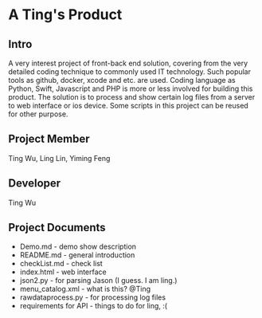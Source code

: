 # A Ting's Product

## Intro
A very interest project of front-back end solution, covering from the very detailed coding technique to commonly used IT technology. Such popular tools as github, docker, xcode and etc. are used. Coding language as Python, Swift, Javascript and PHP is more or less involved for building this product. The solution is to process and show certain log files from a server to web interface or ios device. Some scripts in this project can be reused for other purpose.

## Project Member
Ting Wu, Ling Lin, Yiming Feng

## Developer
Ting Wu

## Project Documents
+ Demo.md - demo show description	
+ README.md	- general introduction
+ checkList.md - check list
+ index.html - web interface
+ json2.py - for parsing Jason (I guess. I am ling.)
+ menu_catalog.xml - what is this? @Ting
+ rawdataprocess.py - for processing log files
+ requirements for API - things to do for ling, :(

